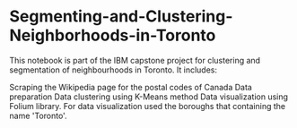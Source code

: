 # Segmenting-and-Clustering-Neighborhoods-in-Toronto
This notebook is part of the IBM capstone project for clustering and segmentation of neighbourhoods in Toronto. It includes:

Scraping the Wikipedia page for the postal codes of Canada
Data preparation
Data clustering using K-Means method
Data visualization using Folium library. For data visualization used the boroughs that containing the name 'Toronto'.
